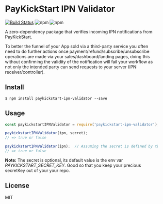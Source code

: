 # PayKickStart IPN Validator 

[![Build Status](https://travis-ci.com/dassiorleando/paykickstart-ipn-validator.svg?branch=master)](https://travis-ci.com/dassiorleando/paykickstart-ipn-validator) ![npm](https://img.shields.io/npm/dt/paykickstart-ipn-validator) ![npm](https://img.shields.io/npm/v/paykickstart-ipn-validator)


A zero-dependency package that verifies incoming IPN notifications from PayKickStart.

To better the funnel of your App sold via a third-party service you often need to do further actions once payment/refund/subscribe/unsubscribe operations are made via your sales/dashboard/landing pages, doing this without confirming the validity of the notification will fail your workflow as not only the intended party can send requests to your server (IPN receiver/controller).


## Install

```
$ npm install paykickstart-ipn-validator --save
```


## Usage

```js
const paykickstartIPNValidator = require('paykickstart-ipn-validator');

paykickstartIPNValidator(ipn, secret);
// => true or false

paykickstartIPNValidator(ipn);  // Assuming the secret is defined by the env var
// => true or false
```

**Note:** The secret is optional, its default value is the env var *PAYKICKSTART_SECRET_KEY*. Good so that you keep your precious secretKey out of your your repo.

## License
MIT
